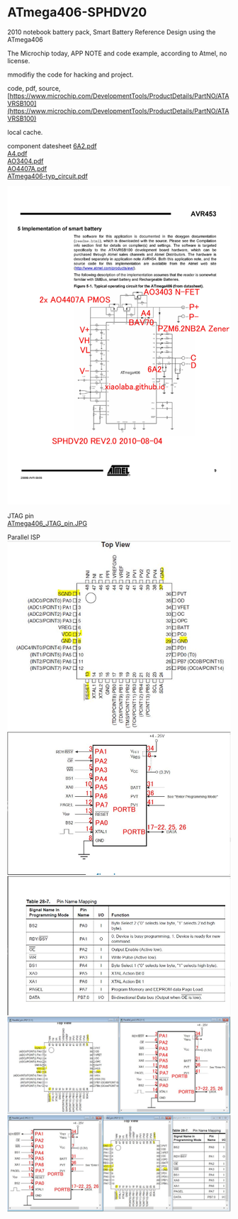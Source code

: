 # ATmega406-SPHDV20
2010 notebook battery pack, Smart Battery Reference Design using the ATmega406

The Microchip today, APP NOTE and code example, according to Atmel, no license.

mmodifiy the code for hacking and project.

code, pdf, source, [https://www.microchip.com/DevelopmentTools/ProductDetails/PartNO/ATAVRSB100](https://www.microchip.com/DevelopmentTools/ProductDetails/PartNO/ATAVRSB100)

local cache.



component datesheet 
[6A2.pdf](6A2.pdf)  
[A4.pdf](A4.pdf)  
[AO3404.pdf](AO3404.pdf)  
[AO4407A.pdf](AO4407A.pdf)  
[ATmega406-typ_circuit.pdf](ATmega406-typ_circuit.pdf)  



![ATmega406-typ_circuit.jpg](ATmega406-typ_circuit.jpg)  

JTAG pin  
[ATmega406_JTAG_pin.JPG](ATmega406_JTAG_pin.JPG)  

Parallel ISP  
![Parallel_pin1.JPG](Parallel_pin1.JPG)    
![Parallel_pin2.JPG](Parallel_pin2.JPG)  
![Parallel_pin3.JPG](Parallel_pin3.JPG)  
![Parallel_pin4.JPG](Parallel_pin4.JPG)  
![Parallel_pin5.JPG](Parallel_pin5.JPG)  








